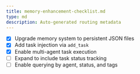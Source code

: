 ```yaml
---
title: memory-enhancement-checklist.md
type: md
description: Auto-generated routing metadata
---
```


- [x] Upgrade memory system to persistent JSON files
- [x] Add task injection via `add_task`
- [x] Enable multi-agent task execution
- [ ] Expand to include task status tracking
- [ ] Enable querying by agent, status, and tags

